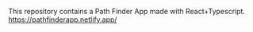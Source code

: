 This repository contains a Path Finder App made with React+Typescript.
https://pathfinderapp.netlify.app/
